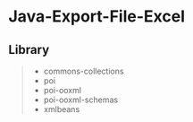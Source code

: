 # Java-Export-File-Excel


## Library
> - commons-collections
> - poi
> - poi-ooxml
> - poi-ooxml-schemas
> - xmlbeans
